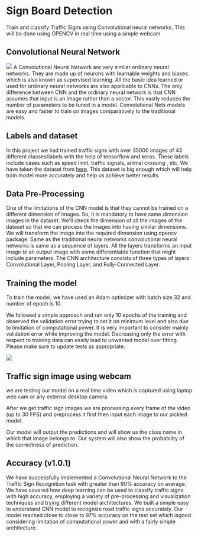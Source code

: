 # Sign Board Detection

Train and classify Traffic Signs using Convolutional neural networks. This will be done using OPENCV in real time using a simple webcam

## Convolutional Neural Network
<img src="https://www.mdpi.com/applsci/applsci-10-01245/article_deploy/html/images/applsci-10-01245-g002.png"/>
A Convolutional Neural Network are very similar ordinary neural networks. They are made up of neurons with learnable weights and biases which is also known as supervised learning. All the basic idea learned or used for ordinary neural networks are also applicable to CNNs. The only difference between CNN and the ordinary neural network is that CNN assumes that input is an image rather than a vector. This vastly reduces the number of parameters to be tuned in a model. Convolutional Nets models are easy and faster to train on images comparatively to the traditional models.

## Labels and dataset

In this project we had trained traffic signs with over 35000 images of 43 different classes/labels with the help of tensorflow and keras. These labels include cases such as speed limit, traffic signals, animal crossing , etc. We have taken the dataset from [here](https://sid.erda.dk/public/archives/daaeac0d7ce1152aea9b61d9f1e19370/published-archive.html). This dataset is big enough which will help train model more accurately and help us achieve better results.



## Data Pre-Processing
One of the limitations of the CNN model is that they cannot be trained on a different dimension of images. So, it is mandatory to have same dimension images in the dataset.
We’ll check the dimension of all the images of the dataset so that we can process the images into having similar dimensions. We will transform the image into the required dimension using opencv package.
Same as the traditional neural networks convolutional neural networks is same as a sequence of layers. All the layers transforms an input image to an output image with some differentiable function that might include parameters. The CNN architecture consists of three types of layers: Convolutional Layer, Pooling Layer, and Fully-Connected Layer.



## Training the model
To train the model, we have used an Adam optimizer with batch size 32 and number of epoch is 10.

We followed a simple approach and ran only 10 epochs of the training and observed the validation error trying to set it on minimum level and also due to limitation of computational power. It is very important to consider mainly validation error while improving the model. Decreasing only the error with respect to training data can easily lead to unwanted model over fitting.
Please make sure to update tests as appropriate.

<img src="https://github.com/GauravSingh9356/Computer-Vision/blob/master/Sign%20Board%20Detection/Screenshot%20(408).png"/>

## Traffic sign image using webcam
we are testing our model on a real time video which is captured using laptop web cam or any external desktop camera.

After we get traffic sign images we are processing every frame of the video (up to 30 FPS) and preprocess it first then input each image to our pickled model.

Our model will output the predictions and will show us the class name in which that image belongs to. Our system will also show the probability of the correctness of prediction.

## Accuracy (v1.0.1)
We have successfully implemented a Convolutional Neural Network to the Traffic Sign Recognition task with greater than 90% accuracy on average. We have covered how deep learning can be used to classify traffic signs with high accuracy, employing a variety of pre-processing and visualization techniques and trying different model architectures. We built a simple easy to understand CNN model to recognize road traffic signs accurately. Our model reached close to close to 97% accuracy on the test set which isgood considering limitation of computational power and with a fairly simple architecture. 

